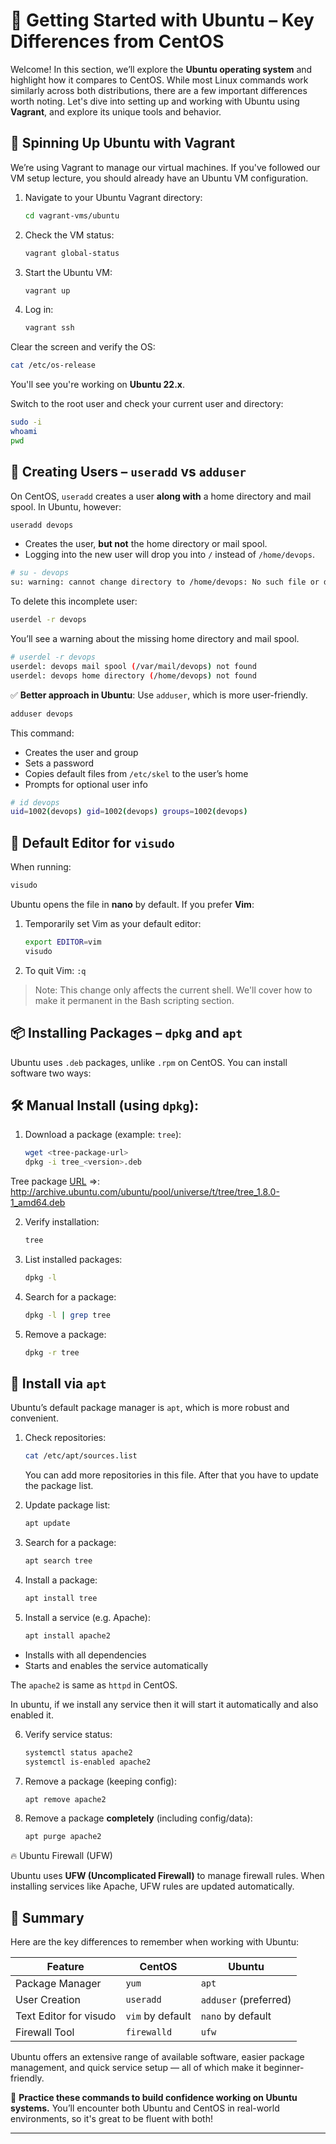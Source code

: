 # 🐧 Getting Started with Ubuntu – Key Differences from CentOS

Welcome! In this section, we’ll explore the **Ubuntu operating system** and highlight how it compares to CentOS. While most Linux commands work similarly across both distributions, there are a few important differences worth noting. Let's dive into setting up and working with Ubuntu using **Vagrant**, and explore its unique tools and behavior.

## 🔧 Spinning Up Ubuntu with Vagrant

We’re using Vagrant to manage our virtual machines. If you've followed our VM setup lecture, you should already have an Ubuntu VM configuration.

1. Navigate to your Ubuntu Vagrant directory:

   ```bash
   cd vagrant-vms/ubuntu
   ```

2. Check the VM status:

   ```bash
   vagrant global-status
   ```

3. Start the Ubuntu VM:

   ```bash
   vagrant up
   ```

4. Log in:
   ```bash
   vagrant ssh
   ```

Clear the screen and verify the OS:

```bash
cat /etc/os-release
```

You'll see you're working on **Ubuntu 22.x**.

Switch to the root user and check your current user and directory:

```bash
sudo -i
whoami
pwd
```

## 👥 Creating Users – `useradd` vs `adduser`

On CentOS, `useradd` creates a user **along with** a home directory and mail spool. In Ubuntu, however:

```bash
useradd devops
```

- Creates the user, **but not** the home directory or mail spool.
- Logging into the new user will drop you into `/` instead of `/home/devops`.

```bash
# su - devops
su: warning: cannot change directory to /home/devops: No such file or directory
```

To delete this incomplete user:

```bash
userdel -r devops
```

You’ll see a warning about the missing home directory and mail spool.

```bash
# userdel -r devops
userdel: devops mail spool (/var/mail/devops) not found
userdel: devops home directory (/home/devops) not found
```

✅ **Better approach in Ubuntu**: Use `adduser`, which is more user-friendly.

```bash
adduser devops
```

This command:

- Creates the user and group
- Sets a password
- Copies default files from `/etc/skel` to the user’s home
- Prompts for optional user info

```bash
# id devops
uid=1002(devops) gid=1002(devops) groups=1002(devops)
```

## 📝 Default Editor for `visudo`

When running:

```bash
visudo
```

Ubuntu opens the file in **nano** by default. If you prefer **Vim**:

1. Temporarily set Vim as your default editor:

   ```bash
   export EDITOR=vim
   visudo
   ```

2. To quit Vim: `:q`

> Note: This change only affects the current shell. We'll cover how to make it permanent in the Bash scripting section.

## 📦 Installing Packages – `dpkg` and `apt`

Ubuntu uses `.deb` packages, unlike `.rpm` on CentOS. You can install software two ways:

## 🛠 Manual Install (using `dpkg`):

1. Download a package (example: `tree`):

   ```bash
   wget <tree-package-url>
   dpkg -i tree_<version>.deb
   ```

Tree package [URL](https://ubuntu.pkgs.org/20.04/ubuntu-universe-amd64/tree_1.8.0-1_amd64.deb.html) =>: http://archive.ubuntu.com/ubuntu/pool/universe/t/tree/tree_1.8.0-1_amd64.deb

2. Verify installation:

   ```bash
   tree
   ```

3. List installed packages:

   ```bash
   dpkg -l
   ```

4. Search for a package:

   ```bash
   dpkg -l | grep tree
   ```

5. Remove a package:

   ```bash
   dpkg -r tree
   ```

## 🚀 Install via `apt`

Ubuntu’s default package manager is `apt`, which is more robust and convenient.

1. Check repositories:

   ```bash
   cat /etc/apt/sources.list
   ```

   You can add more repositories in this file. After that you have to update the package list.

2. Update package list:

   ```bash
   apt update
   ```

3. Search for a package:

   ```bash
   apt search tree
   ```

4. Install a package:

   ```bash
   apt install tree
   ```

5. Install a service (e.g. Apache):
   ```bash
   apt install apache2
   ```

- Installs with all dependencies
- Starts and enables the service automatically

The `apache2` is same as `httpd` in CentOS.

In ubuntu, if we install any service then it will start it automatically and also enabled it.

6. Verify service status:

   ```bash
   systemctl status apache2
   systemctl is-enabled apache2
   ```

7. Remove a package (keeping config):

   ```bash
   apt remove apache2
   ```

8. Remove a package **completely** (including config/data):
   ```bash
   apt purge apache2
   ```

🔥 Ubuntu Firewall (UFW)

Ubuntu uses **UFW (Uncomplicated Firewall)** to manage firewall rules. When installing services like Apache, UFW rules are updated automatically.

## 🧠 Summary

Here are the key differences to remember when working with Ubuntu:

| Feature                | CentOS           | Ubuntu                |
| ---------------------- | ---------------- | --------------------- |
| Package Manager        | `yum`            | `apt`                 |
| User Creation          | `useradd`        | `adduser` (preferred) |
| Text Editor for visudo | `vim` by default | `nano` by default     |
| Firewall Tool          | `firewalld`      | `ufw`                 |

Ubuntu offers an extensive range of available software, easier package management, and quick service setup — all of which make it beginner-friendly.

🧪 **Practice these commands to build confidence working on Ubuntu systems.** You’ll encounter both Ubuntu and CentOS in real-world environments, so it's great to be fluent with both!

---

